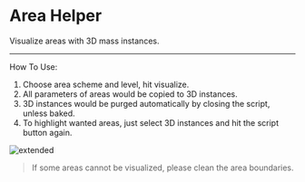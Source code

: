 # Area Helper

Visualize areas with 3D mass instances.

---

How To Use:
1. Choose area scheme and level, hit visualize.
2. All parameters of areas would be copied to 3D instances.
3. 3D instances would be purged automatically by closing the script, unless baked.
4. To highlight wanted areas, just select 3D instances and hit the script button again.

![extended](https://media.giphy.com/media/gMFnR3Rr5DPTX8gqia/giphy.gif)

> If some areas cannot be visualized, please clean the area boundaries.
